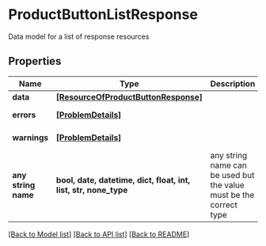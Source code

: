 # ProductButtonListResponse

Data model for a list of response resources

## Properties
Name | Type | Description | Notes
------------ | ------------- | ------------- | -------------
**data** | [**[ResourceOfProductButtonResponse]**](ResourceOfProductButtonResponse.md) |  | [optional] 
**errors** | [**[ProblemDetails]**](ProblemDetails.md) |  | [optional] [readonly] 
**warnings** | [**[ProblemDetails]**](ProblemDetails.md) |  | [optional] [readonly] 
**any string name** | **bool, date, datetime, dict, float, int, list, str, none_type** | any string name can be used but the value must be the correct type | [optional]

[[Back to Model list]](../README.md#documentation-for-models) [[Back to API list]](../README.md#documentation-for-api-endpoints) [[Back to README]](../README.md)


